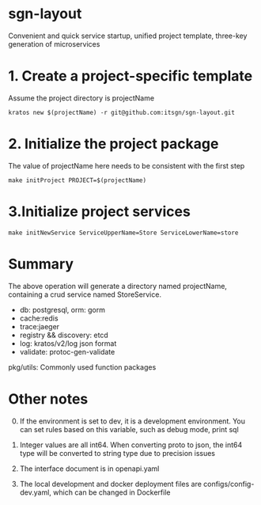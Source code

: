 # sgn-layout
Convenient and quick service startup, unified project template, three-key generation of microservices

# 1. Create a project-specific template
Assume the project directory is projectName

```
kratos new $(projectName) -r git@github.com:itsgn/sgn-layout.git
```
# 2. Initialize the project package
The value of projectName here needs to be consistent with the first step
```
make initProject PROJECT=$(projectName)
```
# 3.Initialize project services
```
make initNewService ServiceUpperName=Store ServiceLowerName=store
```

# Summary
The above operation will generate a directory named projectName, containing a crud service named StoreService.
* db: postgresql, orm: gorm
* cache:redis
* trace:jaeger
* registry && discovery: etcd
* log: kratos/v2/log json format
* validate: protoc-gen-validate


pkg/utils: Commonly used function packages
# Other notes

0. If the environment is set to dev, it is a development environment. You can set rules based on this variable, such as debug mode, print sql

1. Integer values ​​are all int64. When converting proto to json, the int64 type will be converted to string type due to precision issues

2. The interface document is in openapi.yaml
3. The local development and docker deployment files are configs/config-dev.yaml, which can be changed in Dockerfile



